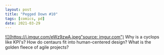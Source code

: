 ```yaml
---
layout: post
title: "Pegged Down #10"
tags: [comics, pd]
date: 2021-03-29
---
```

<!-- #91 -->
[![](https://i.imgur.com/eWz9zwA.jpeg"source: imgur.com")](https://i.imgur.com/eWz9zwA.jpeg)
Why is a cyclops like KPI's? How do centaurs fit into human-centered design? What is the golden fleece of agile projects?
